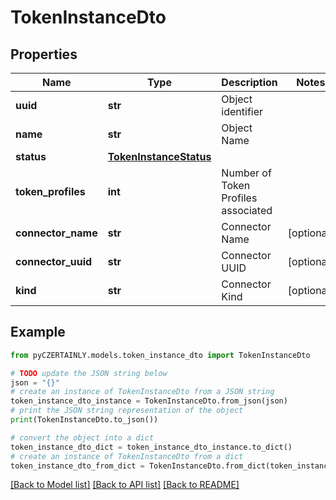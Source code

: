 # TokenInstanceDto


## Properties

Name | Type | Description | Notes
------------ | ------------- | ------------- | -------------
**uuid** | **str** | Object identifier | 
**name** | **str** | Object Name | 
**status** | [**TokenInstanceStatus**](TokenInstanceStatus.md) |  | 
**token_profiles** | **int** | Number of Token Profiles associated | 
**connector_name** | **str** | Connector Name | [optional] 
**connector_uuid** | **str** | Connector UUID | [optional] 
**kind** | **str** | Connector Kind | [optional] 

## Example

```python
from pyCZERTAINLY.models.token_instance_dto import TokenInstanceDto

# TODO update the JSON string below
json = "{}"
# create an instance of TokenInstanceDto from a JSON string
token_instance_dto_instance = TokenInstanceDto.from_json(json)
# print the JSON string representation of the object
print(TokenInstanceDto.to_json())

# convert the object into a dict
token_instance_dto_dict = token_instance_dto_instance.to_dict()
# create an instance of TokenInstanceDto from a dict
token_instance_dto_from_dict = TokenInstanceDto.from_dict(token_instance_dto_dict)
```
[[Back to Model list]](../README.md#documentation-for-models) [[Back to API list]](../README.md#documentation-for-api-endpoints) [[Back to README]](../README.md)


